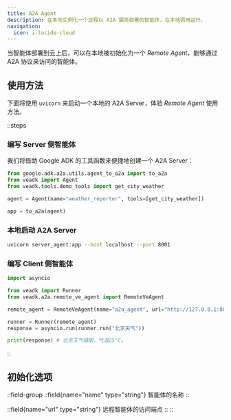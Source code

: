 ```yaml
---
title: A2A Agent
description: 在本地实例化一个远程以 A2A 服务部署的智能体，在本地调用运行。
navigation:
  icon: i-lucide-cloud
---
```


当智能体部署到云上后，可以在本地被初始化为一个 *Remote Agent*，能够通过 A2A 协议来访问的智能体。

## 使用方法

下面将使用 `uvicorn` 来启动一个本地的 A2A Server，体验 *Remote Agent* 使用方法。

::steps

### 编写 Server 侧智能体

我们将借助 Google ADK 的工具函数来便捷地创建一个 A2A Server：

```python [server_agent.py]
from google.adk.a2a.utils.agent_to_a2a import to_a2a
from veadk import Agent
from veadk.tools.demo_tools import get_city_weather

agent = Agent(name="weather_reporter", tools=[get_city_weather])

app = to_a2a(agent)
```

### 本地启动 A2A Server

```bash [Terminal]
uvicorn server_agent:app --host localhost --port 8001
```

### 编写 Client 侧智能体

```python [agent.py]
import asyncio

from veadk import Runner
from veadk.a2a.remote_ve_agent import RemoteVeAgent

remote_agent = RemoteVeAgent(name="a2a_agent", url="http://127.0.0.1:8001")

runner = Runner(remote_agent)
response = asyncio.run(runner.run("北京天气"))

print(response) # 北京天气晴朗，气温25°C。
```

::

## 初始化选项

::field-group
  ::field{name="name" type="string"}
  智能体的名称
  ::

  ::field{name="url" type="string"}
  远程智能体的访问端点
  ::
::
